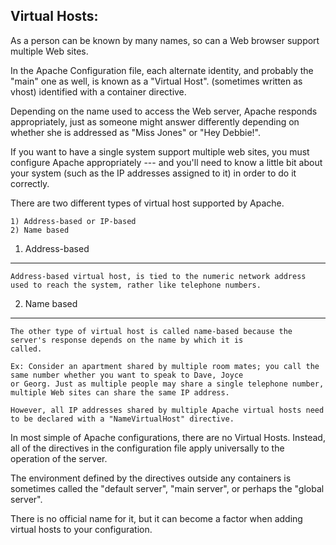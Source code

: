 Virtual Hosts:
---------------

As a person can be known by many names, so can a Web browser support multiple Web sites.

In the Apache Configuration file, each alternate identity, and probably the "main" one as well, is known as a "Virtual Host". (sometimes written as vhost) identified with a <Virtual Host> container directive.

Depending on the name used to access the Web server, Apache responds appropriately, just as someone might answer differently
depending on whether she is addressed as "Miss Jones" or "Hey Debbie!".

If you want to have a single system support multiple web sites, you must configure Apache appropriately --- and you'll need 
to know a little bit about your system (such as the IP addresses assigned to it) in order to do it correctly.

There are two different types of virtual host supported by Apache.

    1) Address-based or IP-based
    2) Name based

1) Address-based
-----------------

    Address-based virtual host, is tied to the numeric network address used to reach the system, rather like telephone numbers.

2) Name based
--------------

    The other type of virtual host is called name-based because the server's response depends on the name by which it is 
    called.

    Ex: Consider an apartment shared by multiple room mates; you call the same number whether you want to speak to Dave, Joyce
    or Georg. Just as multiple people may share a single telephone number, multiple Web sites can share the same IP address.

    However, all IP addresses shared by multiple Apache virtual hosts need to be declared with a "NameVirtualHost" directive.


In most simple of Apache configurations, there are no Virtual Hosts. Instead, all of the directives in the configuration
file apply universally to the operation of the server.

The environment defined by the directives outside any <VirtualHost> containers is sometimes called the "default server", "main server",
or perhaps the "global server".

There is no official name for it, but it can become a factor when adding virtual hosts to your configuration.

